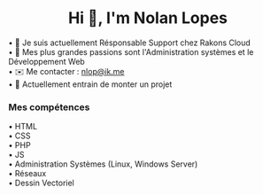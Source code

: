 <h1 align="center">Hi 👋, I'm Nolan Lopes</h1>



• 🔭 Je suis actuellement Résponsable Support chez Rakons Cloud
<br/>
• 👀 Mes plus grandes passions sont l'Administration systèmes et le Développement Web
<br/>
• ✉️ Me contacter : nlop@ik.me
<br/>
• 🚧 Actuellement entrain de monter un projet

<h3 align="left">Mes compétences</h3>
• HTML
<br/>
• CSS
<br/>
• PHP
<br/>
• JS
<br/>
• Administration Systèmes (Linux, Windows Server)
<br/>
• Réseaux
<br/>
• Dessin Vectoriel
